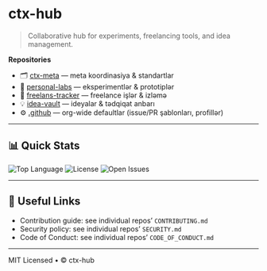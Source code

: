 # ctx-hub

> Collaborative hub for experiments, freelancing tools, and idea management.

**Repositories**
- 🗂️ [ctx-meta](https://github.com/ctx-hub/ctx-meta) — meta koordinasiya & standartlar  
- 🔬 [personal-labs](https://github.com/ctx-hub/personal-labs) — eksperimentlər & prototiplər  
- 💼 [freelans-tracker](https://github.com/ctx-hub/freelans-tracker) — freelance işlər & izləmə  
- 💡 [idea-vault](https://github.com/ctx-hub/idea-vault) — ideyalar & tədqiqat anbarı  
- ⚙️ [.github](https://github.com/ctx-hub/.github) — org-wide defaultlar (issue/PR şablonları, profillər)

---

## 📊 Quick Stats
![Top Language](https://img.shields.io/github/languages/top/ctx-hub/ctx-meta)
![License](https://img.shields.io/github/license/ctx-hub/ctx-meta)
![Open Issues](https://img.shields.io/github/issues/ctx-hub/ctx-meta)

---

## 🔗 Useful Links
- Contribution guide: see individual repos’ `CONTRIBUTING.md`
- Security policy: see individual repos’ `SECURITY.md`
- Code of Conduct: see individual repos’ `CODE_OF_CONDUCT.md`

---

MIT Licensed • © ctx-hub
